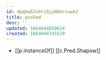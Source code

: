 ```yaml
---
id: dpqkw62vbti8jy08mrsuwk2
title: pushed
desc: ''
updated: 1664044858614
created: 1664044741629
---
```


- [[p.instanceOf]] [[c.Pred.Shapow]]